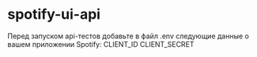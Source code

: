 # spotify-ui-api

Перед запуском api-тестов добавьте в файл .env следующие данные о вашем приложении Spotify:
CLIENT_ID
CLIENT_SECRET
